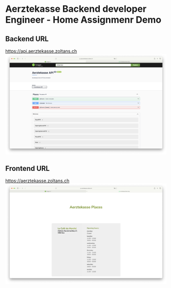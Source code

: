 # Aerztekasse Backend developer Engineer - Home Assignmenr Demo

## Backend URL
https://api.aerztekasse.zoltans.ch
![Swagger](API.png)

## Frontend URL
https://aerztekasse.zoltans.ch
![Swagger](GUI.png)
